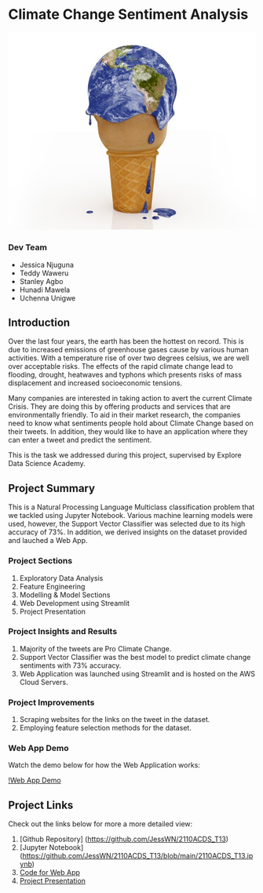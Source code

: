 # Climate Change Sentiment Analysis

![Climate](resources/imgs/climate_change.jpg)

### Dev Team
- Jessica Njuguna
- Teddy Waweru
- Stanley Agbo
- Hunadi Mawela
- Uchenna Unigwe

## Introduction
 
Over the last four years, the earth has been the hottest on record. This is due to increased emissions of greenhouse gases cause by various human activities. With a temperature rise of over two degrees celsius, we are well over acceptable risks. The effects of the rapid climate change lead to flooding, drought, heatwaves and typhons which presents risks of mass displacement and increased socioeconomic tensions.

Many companies are interested in taking action to avert the current Climate Crisis. They are doing this by offering products and services that are environmentally friendly. To aid in their market research, the companies need to know what sentiments people hold about Climate Change based on their tweets. In addition, they would like to have an application where they can enter a tweet and predict the sentiment.

This is the task we addressed during this project, supervised by Explore Data Science Academy. 

## Project Summary

This is a Natural Processing Language Multiclass classification problem that we tackled using Jupyter Notebook. Various machine learning models were used, however, the Support Vector Classifier was selected due to its high accuracy of 73%. In addition, we derived insights on the dataset provided and lauched a Web App.

### Project Sections
1. Exploratory Data Analysis
2. Feature Engineering
3. Modelling & Model Sections
4. Web Development using Streamlit
5. Project Presentation

### Project Insights and Results
1. Majority of the tweets are Pro Climate Change.
2. Support Vector Classifier was the best model to predict climate change sentiments with 73% accuracy.
3. Web Application was launched using Streamlit and is hosted on the AWS Cloud Servers.

### Project Improvements
1. Scraping websites for the links on the tweet in the dataset.
2. Employing feature selection methods for the dataset.


### Web App Demo

Watch the demo below for how the Web Application works:

[!Web App Demo](https://www.youtube.com/watch?v=GimlxWKeJiE&t=4s)

## Project Links
Check out the links below for more a more detailed view:

1. [Github Repository] (https://github.com/JessWN/2110ACDS_T13)
2. [Jupyter Notebook] (https://github.com/JessWN/2110ACDS_T13/blob/main/2110ACDS_T13.ipynb)
3. [Code for Web App](https://github.com/JessWN/2110ACDS_T13/blob/main/base_app.py)
4. [Project Presentation](https://docs.google.com/presentation/d/1-AIbZcDdUDmvVoIB4WoJcIZslbbdb6S9bujMNEgpuHw/edit?usp=sharing) 
